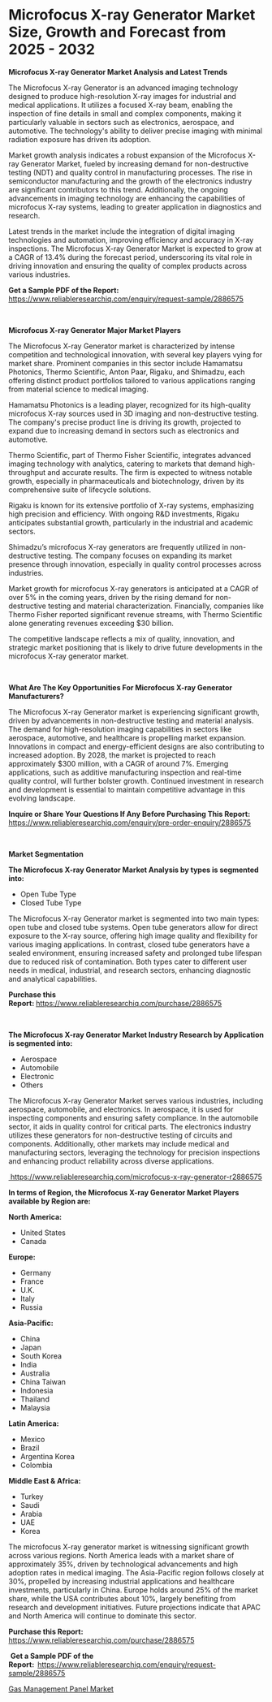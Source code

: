 <p><h1>Microfocus X-ray Generator Market Size, Growth and Forecast from 2025 - 2032</h1></p><p><strong>Microfocus X-ray Generator Market Analysis and Latest Trends</strong></p>
<p><p>The Microfocus X-ray Generator is an advanced imaging technology designed to produce high-resolution X-ray images for industrial and medical applications. It utilizes a focused X-ray beam, enabling the inspection of fine details in small and complex components, making it particularly valuable in sectors such as electronics, aerospace, and automotive. The technology's ability to deliver precise imaging with minimal radiation exposure has driven its adoption.</p><p>Market growth analysis indicates a robust expansion of the Microfocus X-ray Generator Market, fueled by increasing demand for non-destructive testing (NDT) and quality control in manufacturing processes. The rise in semiconductor manufacturing and the growth of the electronics industry are significant contributors to this trend. Additionally, the ongoing advancements in imaging technology are enhancing the capabilities of microfocus X-ray systems, leading to greater application in diagnostics and research.</p><p>Latest trends in the market include the integration of digital imaging technologies and automation, improving efficiency and accuracy in X-ray inspections. The Microfocus X-ray Generator Market is expected to grow at a CAGR of 13.4% during the forecast period, underscoring its vital role in driving innovation and ensuring the quality of complex products across various industries.</p></p>
<p><strong>Get a Sample PDF of the Report:&nbsp;</strong> <a href="https://www.reliableresearchiq.com/enquiry/request-sample/2886575?utm_campaign=2758&utm_medium=2&utm_source=Github&utm_content=ia&utm_term=13032025&utm_id=microfocus-x-ray-generator">https://www.reliableresearchiq.com/enquiry/request-sample/2886575</a></p>
<p>&nbsp;</p>
<p><strong>Microfocus X-ray Generator Major Market Players</strong></p>
<p><p>The Microfocus X-ray Generator market is characterized by intense competition and technological innovation, with several key players vying for market share. Prominent companies in this sector include Hamamatsu Photonics, Thermo Scientific, Anton Paar, Rigaku, and Shimadzu, each offering distinct product portfolios tailored to various applications ranging from material science to medical imaging.</p><p>Hamamatsu Photonics is a leading player, recognized for its high-quality microfocus X-ray sources used in 3D imaging and non-destructive testing. The company's precise product line is driving its growth, projected to expand due to increasing demand in sectors such as electronics and automotive.</p><p>Thermo Scientific, part of Thermo Fisher Scientific, integrates advanced imaging technology with analytics, catering to markets that demand high-throughput and accurate results. The firm is expected to witness notable growth, especially in pharmaceuticals and biotechnology, driven by its comprehensive suite of lifecycle solutions.</p><p>Rigaku is known for its extensive portfolio of X-ray systems, emphasizing high precision and efficiency. With ongoing R&D investments, Rigaku anticipates substantial growth, particularly in the industrial and academic sectors.</p><p>Shimadzu’s microfocus X-ray generators are frequently utilized in non-destructive testing. The company focuses on expanding its market presence through innovation, especially in quality control processes across industries.</p><p>Market growth for microfocus X-ray generators is anticipated at a CAGR of over 5% in the coming years, driven by the rising demand for non-destructive testing and material characterization. Financially, companies like Thermo Fisher reported significant revenue streams, with Thermo Scientific alone generating revenues exceeding $30 billion.</p><p>The competitive landscape reflects a mix of quality, innovation, and strategic market positioning that is likely to drive future developments in the microfocus X-ray generator market.</p></p>
<p>&nbsp;</p>
<p><strong>What Are The Key Opportunities For Microfocus X-ray Generator Manufacturers?</strong></p>
<p><p>The Microfocus X-ray Generator market is experiencing significant growth, driven by advancements in non-destructive testing and material analysis. The demand for high-resolution imaging capabilities in sectors like aerospace, automotive, and healthcare is propelling market expansion. Innovations in compact and energy-efficient designs are also contributing to increased adoption. By 2028, the market is projected to reach approximately $300 million, with a CAGR of around 7%. Emerging applications, such as additive manufacturing inspection and real-time quality control, will further bolster growth. Continued investment in research and development is essential to maintain competitive advantage in this evolving landscape.</p></p>
<p><strong>Inquire or Share Your Questions If Any Before Purchasing This Report:</strong> <a href="https://www.reliableresearchiq.com/enquiry/pre-order-enquiry/2886575?utm_campaign=2758&utm_medium=2&utm_source=Github&utm_content=ia&utm_term=13032025&utm_id=microfocus-x-ray-generator">https://www.reliableresearchiq.com/enquiry/pre-order-enquiry/2886575</a></p>
<p>&nbsp;</p>
<p><strong>Market Segmentation</strong></p>
<p><strong>The Microfocus X-ray Generator Market Analysis by types is segmented into:</strong></p>
<p><ul><li>Open Tube Type</li><li>Closed Tube Type</li></ul></p>
<p><p>The Microfocus X-ray Generator market is segmented into two main types: open tube and closed tube systems. Open tube generators allow for direct exposure to the X-ray source, offering high image quality and flexibility for various imaging applications. In contrast, closed tube generators have a sealed environment, ensuring increased safety and prolonged tube lifespan due to reduced risk of contamination. Both types cater to different user needs in medical, industrial, and research sectors, enhancing diagnostic and analytical capabilities.</p></p>
<p><strong>Purchase this Report:&nbsp;</strong><a href="https://www.reliableresearchiq.com/purchase/2886575?utm_campaign=2758&utm_medium=2&utm_source=Github&utm_content=ia&utm_term=13032025&utm_id=microfocus-x-ray-generator">https://www.reliableresearchiq.com/purchase/2886575</a></p>
<p>&nbsp;</p>
<p><strong>The Microfocus X-ray Generator Market Industry Research by Application is segmented into:</strong></p>
<p><ul><li>Aerospace</li><li>Automobile</li><li>Electronic</li><li>Others</li></ul></p>
<p><p>The Microfocus X-ray Generator Market serves various industries, including aerospace, automobile, and electronics. In aerospace, it is used for inspecting components and ensuring safety compliance. In the automobile sector, it aids in quality control for critical parts. The electronics industry utilizes these generators for non-destructive testing of circuits and components. Additionally, other markets may include medical and manufacturing sectors, leveraging the technology for precision inspections and enhancing product reliability across diverse applications.</p></p>
<p><a href="https://www.reliableresearchiq.com/microfocus-x-ray-generator-r2886575?utm_campaign=2758&utm_medium=2&utm_source=Github&utm_content=ia&utm_term=13032025&utm_id=microfocus-x-ray-generator">&nbsp;https://www.reliableresearchiq.com/microfocus-x-ray-generator-r2886575</a></p>
<p><strong>In terms of Region, the Microfocus X-ray Generator Market Players available by Region are:</strong></p>
<p>
    <p> <strong> North America: </strong>
        <ul>
            <li>United States</li>
            <li>Canada</li>
        </ul>
        </p> 
    <p> <strong> Europe: </strong>
        <ul>
            <li>Germany</li>
            <li>France</li>
            <li>U.K.</li>
            <li>Italy</li>
            <li>Russia</li>
        </ul>
        </p> 
    <p> <strong> Asia-Pacific: </strong>
        <ul>
            <li>China</li>
            <li>Japan</li>
            <li>South Korea</li>
            <li>India</li>
            <li>Australia</li>
            <li>China Taiwan</li>
            <li>Indonesia</li>
            <li>Thailand</li>
            <li>Malaysia</li>
        </ul>
        </p> 
    <p> <strong> Latin America: </strong>
        <ul>
            <li>Mexico</li>
            <li>Brazil</li>
            <li>Argentina Korea</li>
            <li>Colombia</li>
        </ul>
        </p> 
    <p> <strong> Middle East & Africa: </strong>
        <ul>
            <li>Turkey</li>
            <li>Saudi</li>
            <li>Arabia</li>
            <li>UAE</li>
            <li>Korea</li>
        </ul>
    </p>
    </p>
<p><p>The microfocus X-ray generator market is witnessing significant growth across various regions. North America leads with a market share of approximately 35%, driven by technological advancements and high adoption rates in medical imaging. The Asia-Pacific region follows closely at 30%, propelled by increasing industrial applications and healthcare investments, particularly in China. Europe holds around 25% of the market share, while the USA contributes about 10%, largely benefiting from research and development initiatives. Future projections indicate that APAC and North America will continue to dominate this sector.</p></p>
<p><strong>Purchase this Report: </strong><a href="https://www.reliableresearchiq.com/purchase/2886575?utm_campaign=2758&utm_medium=2&utm_source=Github&utm_content=ia&utm_term=13032025&utm_id=microfocus-x-ray-generator">https://www.reliableresearchiq.com/purchase/2886575</a></p>
<p>&nbsp;<strong>Get a Sample PDF of the Report:&nbsp;&nbsp;</strong><a href="https://www.reliableresearchiq.com/enquiry/request-sample/2886575?utm_campaign=2758&utm_medium=2&utm_source=Github&utm_content=ia&utm_term=13032025&utm_id=microfocus-x-ray-generator">https://www.reliableresearchiq.com/enquiry/request-sample/2886575</a></p>
<p><strong></strong></p>
<p><p><a href="https://github.com/watzondechao/Market-Research-Report-List-1/blob/main/gas-management-panel-market.md?utm_campaign=2758&utm_medium=2&utm_source=Github&utm_content=ia&utm_term=13032025&utm_id=microfocus-x-ray-generator">Gas Management Panel Market</a></p></p>